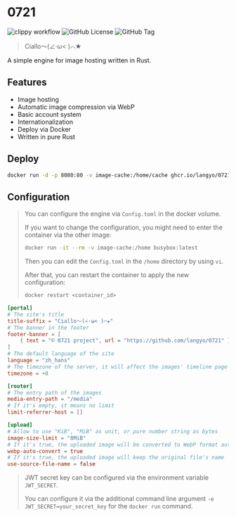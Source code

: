 # 0721

![clippy workflow](https://img.shields.io/github/actions/workflow/status/langyo/0721/publish.yml)
![GitHub License](https://img.shields.io/github/license/langyo/0721)
![GitHub Tag](https://img.shields.io/github/v/tag/langyo/0721)

> Ciallo～(∠·ω< )⌒★

A simple engine for image hosting written in Rust.

## Features

- Image hosting
- Automatic image compression via WebP
- Basic account system
- Internationalization
- Deploy via Docker
- Written in pure Rust

## Deploy

```bash
docker run -d -p 8080:80 -v image-cache:/home/cache ghcr.io/langyo/0721:latest
```

## Configuration

> You can configure the engine via `Config.toml` in the docker volume.
>
> If you want to change the configuration, you might need to enter the container via the other image:
>
> ```bash
> docker run -it --rm -v image-cache:/home busybox:latest
> ```
>
> Then you can edit the `Config.toml` in the `/home` directory by using `vi`.
>
> After that, you can restart the container to apply the new configuration:
>
> ```bash
> docker restart <container_id>
> ```

```toml
[portal]
# The site's title
title-suffix = "Ciallo～(∠·ω< )⌒★"
# The banner in the footer
footer-banner = [
    { text = "© 0721 project", url = "https://github.com/langyo/0721" },
]
# The default language of the site
language = "zh_hans"
# The timezone of the server, it will affect the images' timeline page
timezone = +8

[router]
# The entry path of the images
media-entry-path = "/media"
# If it's empty, it means no limit
limit-referrer-host = []

[upload]
# Allow to use "KiB", "MiB" as unit, or pure number string as bytes
image-size-limit = "8MiB"
# If it's true, the uploaded image will be converted to WebP format automatically
webp-auto-convert = true
# If it's true, the uploaded image will keep the original file's name
use-source-file-name = false
```

> JWT secret key can be configured via the environment variable `JWT_SECRET`.
>
> You can configure it via the additional command line argument `-e JWT_SECRET=your_secret_key` for the `docker run` command.
